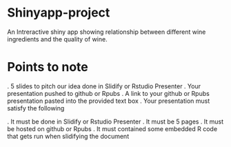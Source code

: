 # Shinyapp-project

An Intreractive shiny app showing relationship between different wine ingredients and the quality of wine.
# Points to note

. 5 slides to pitch our idea done in Slidify or Rstudio Presenter
. Your presentation pushed to github or Rpubs
. A link to your github or Rpubs presentation pasted into the provided text box
. Your presentation must satisfy the following

. It must be done in Slidify or Rstudio Presenter
. It must be 5 pages
. It must be hosted on github or Rpubs
. It must contained some embedded R code that gets run when slidifying the document
